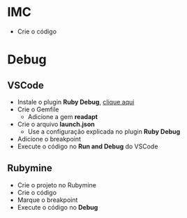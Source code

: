 # IMC
- Crie o código


# Debug
## VSCode
- Instale o plugin **Ruby Debug**, [clique aqui](https://marketplace.visualstudio.com/items?itemName=castwide.ruby-debug)
- Crie o Gemfile
  - Adicione a gem **readapt**
- Crie o arquivo **launch.json**
  - Use a configuração explicada no plugin **Ruby Debug**
- Adicione o breakpoint
- Execute o código no **Run and Debug** do VSCode

## Rubymine
- Crie o projeto no Rubymine
- Crie o código
- Marque o breakpoint
- Execute o código no **Debug**